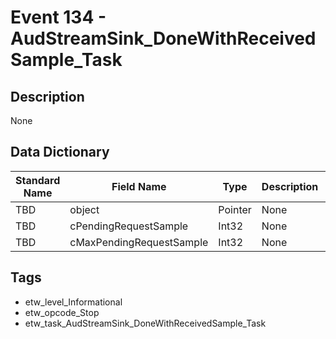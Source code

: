 # Event 134 - AudStreamSink_DoneWithReceivedSample_Task

## Description
None

## Data Dictionary
|Standard Name|Field Name|Type|Description|Sample Value|
|---|---|---|---|---|
|TBD|object|Pointer|None|`None`|
|TBD|cPendingRequestSample|Int32|None|`None`|
|TBD|cMaxPendingRequestSample|Int32|None|`None`|

## Tags
* etw_level_Informational
* etw_opcode_Stop
* etw_task_AudStreamSink_DoneWithReceivedSample_Task